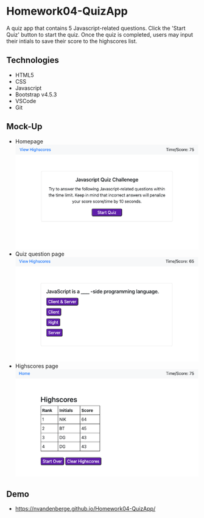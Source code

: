 # Homework04-QuizApp

A quiz app that contains 5 Javascript-related questions. Click the 'Start Quiz' button to start the quiz. Once the quiz is completed, users may input their intials to save their score to the highscores list.

## Technologies

- HTML5
- CSS
- Javascript
- Bootstrap v4.5.3
- VSCode
- Git

## Mock-Up

- Homepage
![Home Page](./assets/images/HomePage.png)
- Quiz question page
![Quiz Questions Page](./assets/images/QuizPage.png)
- Highscores page
![Highscores Page](./assets/images/HighscoresPage.png)

## Demo

- https://nvandenberge.github.io/Homework04-QuizApp/

